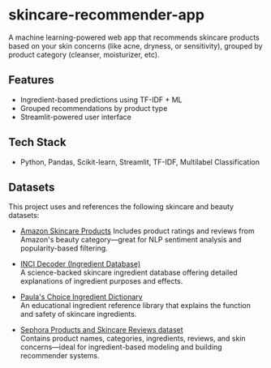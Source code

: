 # skincare-recommender-app
A machine learning-powered web app that recommends skincare products based on your skin concerns (like acne, dryness, or sensitivity), grouped by product category (cleanser, moisturizer, etc).
## Features
- Ingredient-based predictions using TF-IDF + ML
- Grouped recommendations by product type
- Streamlit-powered user interface

## Tech Stack
- Python, Pandas, Scikit-learn, Streamlit, TF-IDF, Multilabel Classification

## Datasets
This project uses and references the following skincare and beauty datasets:

- [Amazon Skincare Products]([https://www.kaggle.com/datasets/skillsmuggler/amazon-ratings](https://www.kaggle.com/datasets/namantrisoliya/amazon-skincare-products))  
  Includes product ratings and reviews from Amazon's beauty category—great for NLP sentiment analysis and popularity-based filtering.

- [INCI Decoder (Ingredient Database)](https://incidecoder.com/)  
  A science-backed skincare ingredient database offering detailed explanations of ingredient purposes and effects.

- [Paula's Choice Ingredient Dictionary](https://www.paulaschoice.com/ingredient-dictionary?srsltid=AfmBOopqE0NuYpqNbK48mRBKHcA1etCBzoUTXcbpbt0cnKSIf7XyjvtD)  
  An educational ingredient reference library that explains the function and safety of skincare ingredients.

- [Sephora Products and Skincare Reviews dataset](https://www.kaggle.com/datasets/nadyinky/sephora-products-and-skincare-reviews)  
  Contains product names, categories, ingredients, reviews, and skin concerns—ideal for ingredient-based modeling and building recommender systems.


